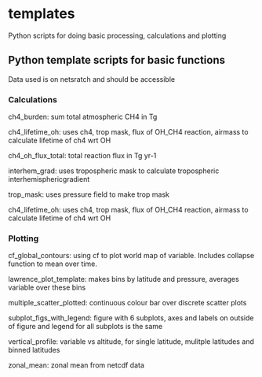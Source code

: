 # templates
Python scripts for doing basic processing, calculations and plotting

## Python template scripts for basic functions
Data used is on netsratch and should be accessible

### Calculations
ch4_burden: sum total atmospheric CH4 in Tg

ch4_lifetime_oh: uses ch4, trop mask, flux of OH_CH4 reaction, airmass to calculate lifetime of ch4 wrt OH

ch4_oh_flux_total: total reaction flux in Tg yr-1

interhem_grad: uses tropospheric mask to calculate tropospheric interhemisphericgradient

trop_mask: uses pressure field to make trop mask

ch4_lifetime_oh: uses ch4, trop mask, flux of OH_CH4 reaction, airmass to calculate lifetime of ch4 wrt OH

### Plotting
cf_global_contours: using cf to plot world map of variable. Includes collapse function to mean over time.

lawrence_plot_template: makes bins by latitude and pressure, averages variable over these bins

multiple_scatter_plotted: continuous colour bar over discrete scatter plots

subplot_figs_with_legend: figure with 6 subplots, axes and labels on outside of figure and legend for all subplots is the same

vertical_profile: variable vs altitude, for single latitude, mulitple latitudes and binned latitudes

zonal_mean: zonal mean from netcdf data
